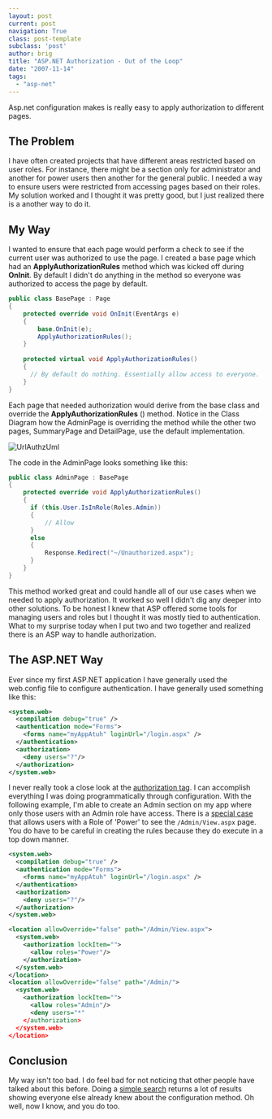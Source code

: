 ```yaml
---
layout: post
current: post
navigation: True
class: post-template
subclass: 'post'
author: brig
title: "ASP.NET Authorization - Out of the Loop"
date: "2007-11-14"
tags: 
  - "asp-net"
---
```


Asp.net configuration makes is really easy to apply authorization to different pages.

## The Problem

I have often created projects that have different areas restricted based on user roles. For instance, there might be a section only for administrator and another for power users then another for the general public. I needed a way to ensure users were restricted from accessing pages based on their roles. My solution worked and I thought it was pretty good, but I just realized there is a another way to do it.

## My Way

I wanted to ensure that each page would perform a check to see if the current user was authorized to use the page. I created a base page which had an **ApplyAuthorizationRules** method which was kicked off during **OnInit**. By default I didn't do anything in the method so everyone was authorized to access the page by default.

```csharp
public class BasePage : Page 
{ 
    protected override void OnInit(EventArgs e) 
    { 
        base.OnInit(e); 
        ApplyAuthorizationRules(); 
    } 
    
    protected virtual void ApplyAuthorizationRules() 
    { 
      // By default do nothing. Essentially allow access to everyone. 
    } 
}
```

Each page that needed authorization would derive from the base class and override the **ApplyAuthorizationRules** () method. Notice in the Class Diagram how the AdminPage is overriding the method while the other two pages, SummaryPage and DetailPage, use the default implementation.

![UrlAuthzUml](/assets/images/UrlAuthzUml.Png)

The code in the AdminPage looks something like this:

```csharp
public class AdminPage : BasePage 
{ 
    protected override void ApplyAuthorizationRules() 
    { 
      if (this.User.IsInRole(Roles.Admin)) 
      { 
          // Allow 
      } 
      else 
      { 
          Response.Redirect("~/Unauthorized.aspx"); 
      } 
    } 
}
```

This method worked great and could handle all of our use cases when we needed to apply authorization. It worked so well I didn't dig any deeper into other solutions. To be honest I knew that ASP offered some tools for managing users and roles but I thought it was mostly tied to authentication. What to my surprise today when I put two and two together and realized there is an ASP way to handle authorization.

## The ASP.NET Way

Ever since my first ASP.NET application I have generally used the web.config file to configure authentication. I have generally used something like this:

```xml
<system.web> 
  <compilation debug="true" /> 
  <authentication mode="Forms"> 
    <forms name="myAppAtuh" loginUrl="/login.aspx" /> 
  </authentication> 
  <authorization> 
    <deny users="?"/> 
  </authorization> 
</system.web>
```

I never really took a close look at the [authorization tag](http://msdn2.microsoft.com/en-us/library/wce3kxhd.aspx). I can accomplish everything I was doing programmatically through configuration. With the following example, I'm able to create an Admin section on my app where only those users with an Admin role have access. There is a [special case](http://msdn2.microsoft.com/en-us/library/b6x6shw7(VS.71).aspx) that allows users with a Role of 'Power' to see the `/Admin/View.aspx` page. You do have to be careful in creating the rules because they do execute in a top down manner.

```xml
<system.web> 
  <compilation debug="true" /> 
  <authentication mode="Forms"> 
    <forms name="myAppAtuh" loginUrl="/login.aspx" /> 
  </authentication> 
  <authorization> 
    <deny users="?"/> 
  </authorization> 
</system.web> 

<location allowOverride="false" path="/Admin/View.aspx"> 
  <system.web> 
    <authorization lockItem=""> 
      <allow roles="Power"/> 
    </authorization> 
  </system.web> 
</location> 
<location allowOverride="false" path="/Admin/"> 
  <system.web> 
    <authorization lockItem=""> 
      <allow roles="Admin"/> 
      <deny users="*"
    </authorization> 
  </system.web> 
</location>
```

## Conclusion

My way isn't too bad. I do feel bad for not noticing that other people have talked about this before. Doing a [simple search](http://www.google.com/search?q=+Url+Authorization&ie=utf-8&oe=utf-8&aq=t&rls=org.mozilla:en-US:official&client=firefox-a) returns a lot of results showing everyone else already knew about the configuration method. Oh well, now I know, and you do too.
